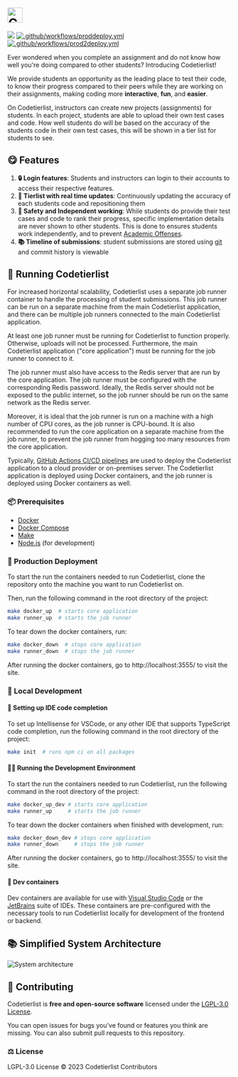 <h1><picture>
  <source media="(prefers-color-scheme: dark)" srcset="https://i.imgur.com/NMaJcsy.png">
  <source media="(prefers-color-scheme: light)" srcset="https://i.imgur.com/BthpMZh.png">
  <img alt="Codetierlist" src="https://i.imgur.com/BthpMZh.png" height="34">
</picture></h1>

<a href="https://codeclimate.com/repos/65c59dd3da642979ffce97af/maintainability"><img src="https://api.codeclimate.com/v1/badges/91584b095b8e1ad9a134/maintainability" /></a> [![.github/workflows/proddeploy.yml](https://github.com/codetierlist/codetierlist/actions/workflows/proddeploy.yml/badge.svg)](https://github.com/codetierlist/codetierlist/actions/workflows/proddeploy.yml) [![.github/workflows/prod2deploy.yml](https://github.com/codetierlist/codetierlist/actions/workflows/prod2deploy.yml/badge.svg)](https://github.com/codetierlist/codetierlist/actions/workflows/prod2deploy.yml)

Ever wondered when you complete an assignment and do not know how well you're
doing compared to other students? Introducing Codetierlist!

We provide students an opportunity as the leading place to test
their code, to know their progress compared to their peers while they
are working on their assignments, making coding more **interactive**, **fun**,
and **easier**.

On Codetierlist, instructors can create new projects (assignments) for students.
In each project, students are able to upload their own test cases and code. How
well students do will be based on the accuracy of the students code in their
own test cases, this will be shown in a tier list for students to see.

## 😋 Features

1. **🔒 Login features**: Students and instructors can login to their accounts to access their respective features.
2. **🥇 Tierlist with real time updates**: Continuously updating the accuracy of each students code and repositioning them
3. **🤫 Safety and Independent working**: While students do provide their test cases and code to rank their progress, specific
   implementation details are never shown to other students. This is done to ensures students work independently, and to prevent
   [Academic Offenses](https://www.utm.utoronto.ca/academic-integrity/students/sanctions).
4. **📚 Timeline of submissions**: student submissions are stored using [git](https://git-scm.com/) and commit history is viewable

## 👟 Running Codetierlist

For increased horizontal scalability, Codetierlist uses a separate job runner container to handle the processing of student submissions.
This job runner can be run on a separate machine from the main Codetierlist application, and there can be multiple
job runners connected to the main Codetierlist application.

At least one job runner must be running for Codetierlist to function properly. Otherwise, uploads will not be
processed. Furthermore, the main Codetierlist application ("core application") must be running for the job runner to connect to it.

The job runner must also have access to the Redis server that are run by the core application. The job runner must be configured
with the corresponding Redis password. Ideally, the Redis server should not be exposed to the public internet, so the job runner
should be run on the same network as the Redis server.

Moreover, it is ideal that the job runner is run on a machine with a high number of CPU cores, as the job runner is CPU-bound.
It is also recommended to run the core application on a separate machine from the job runner, to prevent the job runner from
hogging too many resources from the core application.

Typically, [GitHub Actions CI/CD pipelines](./.github/workflows) are used to deploy the Codetierlist application to a cloud provider
or on-premises server. The Codetierlist application is deployed using Docker containers, and the job runner is deployed using
Docker containers as well.

### 📦 Prerequisites

- [Docker](https://www.docker.com/)
- [Docker Compose](https://docs.docker.com/compose/)
- [Make](https://www.gnu.org/software/make/)
- [Node.js](https://nodejs.org/en/) (for development)


### 🚀 Production Deployment

To start the run the containers needed to run Codetierlist, clone the repository onto the machine you want to run Codetierlist on.

Then, run the following command in the root directory of the project:

```bash
make docker_up  # starts core application
make runner_up  # starts the job runner
```

To tear down the docker containers, run:

```bash
make docker_down  # stops core application
make runner_down  # stops the job runner
```

After running the docker containers, go to http://localhost:3555/ to visit the site.

### 💼 Local Development

#### 🧠 Setting up IDE code completion

To set up Intellisense for VSCode, or any other IDE that supports TypeScript code completion, run the following command in the root directory of the project:

```bash
make init  # runs npm ci on all packages
```

#### 🏃‍♂️ Running the Development Environment

To start the run the containers needed to run Codetierlist, run the following command in the root directory of the project:

```bash
make docker_up_dev # starts core application
make runner_up     # starts the job runner
```

To tear down the docker containers when finished with development, run:

```bash
make docker_down_dev # stops core application
make runner_down     # stops the job runner
```

After running the docker containers, go to http://localhost:3555/ to visit the site.

#### 🚢 Dev containers

Dev containers are available for use with [Visual Studio Code](https://code.visualstudio.com/) or
the [JetBrains](https://www.jetbrains.com/) suite of IDEs. These containers are pre-configured with the
necessary tools to run Codetierlist locally for development of the frontend or backend.


## 📚 Simplified System Architecture

![System architecture](https://i.imgur.com/4mcN2Su.png)

## 💪 Contributing

Codetierlist is **free and open-source software** licensed under the
[LGPL-3.0 License](https://www.gnu.org/licenses/lgpl-3.0.en.html).

You can open issues for bugs you've found or features you think are missing.
You can also submit pull requests to this repository.

### ⚖️ License

LGPL-3.0 License © 2023 Codetierlist Contributors
